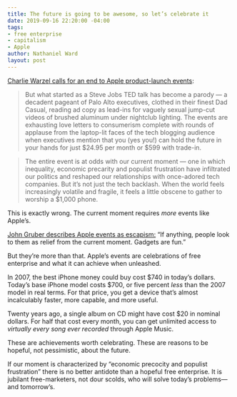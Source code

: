 ```yaml
---
title: The future is going to be awesome, so let’s celebrate it
date: 2019-09-16 22:20:00 -04:00
tags:
- free enterprise
- capitalism
- Apple
author: Nathaniel Ward
layout: post
---
```


[Charlie Warzel calls for an end to Apple product-launch events](https://www.nytimes.com/2019/09/11/opinion/apple-keynote-2019.html):

> But what started as a Steve Jobs TED talk has become a parody — a decadent pageant of Palo Alto executives, clothed in their finest Dad Casual, reading ad copy as lead-ins for vaguely sexual jump-cut videos of brushed aluminum under nightclub lighting. The events are exhausting love letters to consumerism complete with rounds of applause from the laptop-lit faces of the tech blogging audience when executives mention that you (yes you!) can hold the future in your hands for just $24.95 per month or $599 with trade-in.

> The entire event is at odds with our current moment — one in which inequality, economic precarity and populist frustration have infiltrated our politics and reshaped our relationships with once-adored tech companies. But it’s not just the tech backlash. When the world feels increasingly volatile and fragile, it feels a little obscene to gather to worship a $1,000 phone.

This is exactly wrong. The current moment requires *more* events like Apple’s.

[John Gruber describes Apple events as escapism:](https://daringfireball.net/2019/09/drain_all_the_joy) “If anything, people look to them as relief from the current moment. Gadgets are fun.”

But they’re more than that. Apple’s events are celebrations of free enterprise and what it can achieve when unleashed. 

In 2007, the best iPhone money could buy cost $740 in today’s dollars. Today’s base iPhone model costs $700, or five percent *less* than the 2007 model in real terms. For that price, you get a device that’s almost incalculably faster, more capable, and more useful.

Twenty years ago, a single album on CD might have cost $20 in nominal dollars. For half that cost every month, you can get unlimited access to *virtually every song ever recorded* through Apple Music.

These are achievements worth celebrating. These are reasons to be hopeful, not pessimistic, about the future.

If our moment is characterized by “economic precocity and populist frustration” there is no better antidote than a hopeful free enterprise. It is jubilant free-marketers, not dour scolds, who will solve today’s problems—and tomorrow’s.

